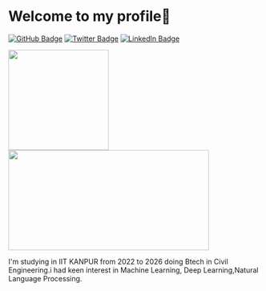 
# Welcome to my profile👋

[![GitHub Badge](https://img.shields.io/badge/GitHub-yhimanshu22-blue?style=flat-square&logo=github)](https://github.com/yhimanshu22)
[![Twitter Badge](https://img.shields.io/badge/Twitter-yhimanshu22456-blue?style=flat-square&logo=twitter)](https://twitter.com/yhimanshu22456)
[![LinkedIn Badge](https://img.shields.io/badge/LinkedIn-yhimanshu22-blue?style=flat-square&logo=linkedin)](https://www.linkedin.com/in/yhimanshu22)


<a href="https://github.com/yhimanshu22/github-readme-stats">
  <img height=200 align="center" src='https://github-readme-stats.vercel.app/api?username=yhimanshu22&show_icons=true&theme=radical' />
</a>
<a href="https://github.com/yhimanshu22/github-readme-stats">
  <img height=200 width=400  align="center" src='https://github-readme-stats.vercel.app/api/top-langs/?username=yhimanshu22&layout=donut-vertical' />
</a>




I'm studying in IIT KANPUR from 2022 to 2026 doing Btech in Civil Engineering.i had keen interest in  Machine Learning, Deep Learning,Natural Language Processing.



